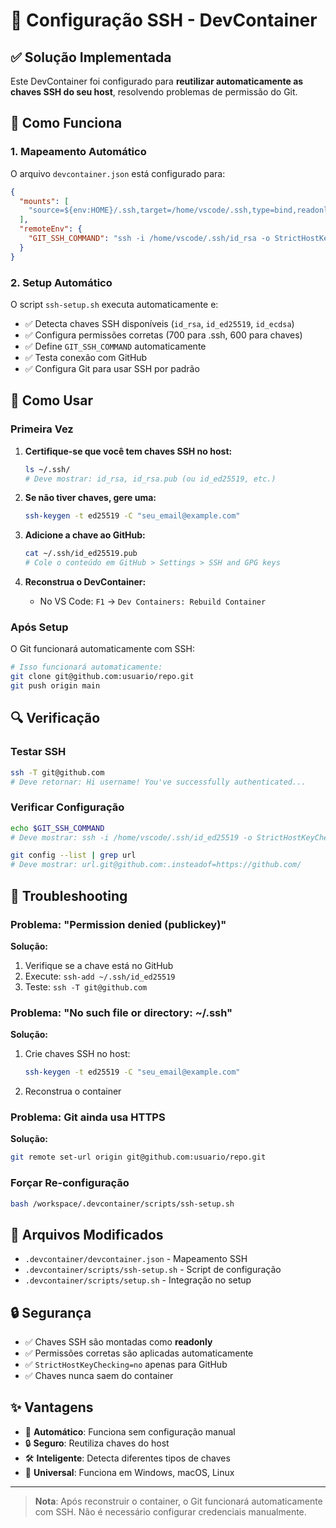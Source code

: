 # 🔐 Configuração SSH - DevContainer

## ✅ Solução Implementada

Este DevContainer foi configurado para **reutilizar automaticamente as chaves SSH do seu host**, resolvendo problemas de permissão do Git.

## 🔧 Como Funciona

### 1. Mapeamento Automático

O arquivo `devcontainer.json` está configurado para:

```json
{
  "mounts": [
    "source=${env:HOME}/.ssh,target=/home/vscode/.ssh,type=bind,readonly"
  ],
  "remoteEnv": {
    "GIT_SSH_COMMAND": "ssh -i /home/vscode/.ssh/id_rsa -o StrictHostKeyChecking=no"
  }
}
```

### 2. Setup Automático

O script `ssh-setup.sh` executa automaticamente e:

- ✅ Detecta chaves SSH disponíveis (`id_rsa`, `id_ed25519`, `id_ecdsa`)
- ✅ Configura permissões corretas (700 para .ssh, 600 para chaves)
- ✅ Define `GIT_SSH_COMMAND` automaticamente
- ✅ Testa conexão com GitHub
- ✅ Configura Git para usar SSH por padrão

## 🚀 Como Usar

### Primeira Vez

1. **Certifique-se que você tem chaves SSH no host:**

   ```bash
   ls ~/.ssh/
   # Deve mostrar: id_rsa, id_rsa.pub (ou id_ed25519, etc.)
   ```

2. **Se não tiver chaves, gere uma:**

   ```bash
   ssh-keygen -t ed25519 -C "seu_email@example.com"
   ```

3. **Adicione a chave ao GitHub:**

   ```bash
   cat ~/.ssh/id_ed25519.pub
   # Cole o conteúdo em GitHub > Settings > SSH and GPG keys
   ```

4. **Reconstrua o DevContainer:**
   - No VS Code: `F1` → `Dev Containers: Rebuild Container`

### Após Setup

O Git funcionará automaticamente com SSH:

```bash
# Isso funcionará automaticamente:
git clone git@github.com:usuario/repo.git
git push origin main
```

## 🔍 Verificação

### Testar SSH

```bash
ssh -T git@github.com
# Deve retornar: Hi username! You've successfully authenticated...
```

### Verificar Configuração

```bash
echo $GIT_SSH_COMMAND
# Deve mostrar: ssh -i /home/vscode/.ssh/id_ed25519 -o StrictHostKeyChecking=no

git config --list | grep url
# Deve mostrar: url.git@github.com:.insteadof=https://github.com/
```

## 🐛 Troubleshooting

### Problema: "Permission denied (publickey)"

**Solução:**

1. Verifique se a chave está no GitHub
2. Execute: `ssh-add ~/.ssh/id_ed25519`
3. Teste: `ssh -T git@github.com`

### Problema: "No such file or directory: ~/.ssh"

**Solução:**

1. Crie chaves SSH no host:
   ```bash
   ssh-keygen -t ed25519 -C "seu_email@example.com"
   ```
2. Reconstrua o container

### Problema: Git ainda usa HTTPS

**Solução:**

```bash
git remote set-url origin git@github.com:usuario/repo.git
```

### Forçar Re-configuração

```bash
bash /workspace/.devcontainer/scripts/ssh-setup.sh
```

## 📝 Arquivos Modificados

- `.devcontainer/devcontainer.json` - Mapeamento SSH
- `.devcontainer/scripts/ssh-setup.sh` - Script de configuração
- `.devcontainer/scripts/setup.sh` - Integração no setup

## 🔒 Segurança

- ✅ Chaves SSH são montadas como **readonly**
- ✅ Permissões corretas são aplicadas automaticamente
- ✅ `StrictHostKeyChecking=no` apenas para GitHub
- ✅ Chaves nunca saem do container

## ✨ Vantagens

- 🚀 **Automático**: Funciona sem configuração manual
- 🔒 **Seguro**: Reutiliza chaves do host
- 🛠️ **Inteligente**: Detecta diferentes tipos de chaves
- 📱 **Universal**: Funciona em Windows, macOS, Linux

---

> **Nota**: Após reconstruir o container, o Git funcionará automaticamente com SSH. Não é necessário configurar credenciais manualmente.
